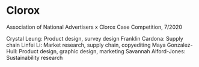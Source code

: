# Clorox
Association of National Advertisers x Clorox Case Competition, 7/2020

Crystal Leung: Product design, survey design
Franklin Cardona: Supply chain
Linfei Li: Market research, supply chain, copyediting
Maya Gonzalez-Hull: Product design, graphic design, marketing
Savannah Alford-Jones: Sustainability research
